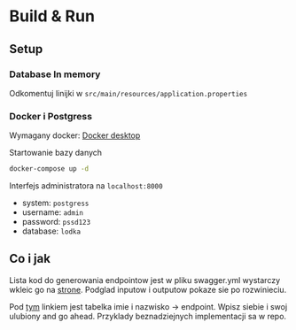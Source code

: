 # Build & Run

## Setup

### Database In memory

Odkomentuj linijki w `src/main/resources/application.properties`

### Docker i Postgress
Wymagany docker: [Docker desktop](https://www.docker.com/)

Startowanie bazy danych

```bash
docker-compose up -d
```

Interfejs administratora na `localhost:8000`
- system: `postgress`
- username: `admin`
- password: `pssd123`
- database: `lodka`


## Co i jak 

Lista kod do generowania endpointow jest w pliku swagger.yml wystarczy wkleic go na [strone](https://editor.swagger.io/).
Podglad inputow i outputow pokaze sie po rozwinieciu.

Pod [tym](https://docs.google.com/spreadsheets/d/1iFxnmrdxcErlp33KKHPPAgHhBj0l5_qC33To8ZyCWrI/edit#gid=0) linkiem jest tabelka imie i nazwisko -> endpoint. Wpisz siebie i swoj ulubiony and go ahead. Przyklady beznadziejnych implementacji sa w repo.
